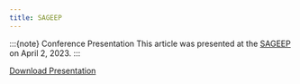 ```yaml
---
title: SAGEEP
---
```


:::{note} Conference Presentation
This article was presented at the [SAGEEP](https://www.eegs.org/proceedings-sageep-2023) on April 2, 2023.
:::

[Download Presentation](abstract/presentation/SAGEEP2023_Jorge.pdf)
